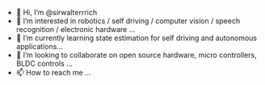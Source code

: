 - 👋 Hi, I’m @sirwalterrrich
- 👀 I’m interested in robotics / self driving / computer vision / speech recognition / electronic hardware ...
- 🌱 I’m currently learning state estimation for self driving and autonomous applications...
- 💞️ I’m looking to collaborate on open source hardware, micro controllers, BLDC controls ...
- 📫 How to reach me ...

<!---
sirwalterrrich/sirwalterrrich is a ✨ special ✨ repository because its `README.md` (this file) appears on your GitHub profile.
You can click the Preview link to take a look at your changes.
--->
